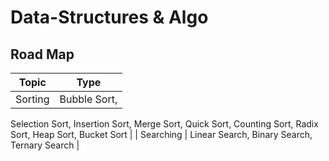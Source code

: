 # Data-Structures & Algo
## Road Map 
| Topic | Type |
| --- | --- |
| Sorting | Bubble Sort,
Selection Sort,
Insertion Sort, Merge Sort, Quick Sort, Counting Sort, Radix Sort, Heap Sort, Bucket Sort |
| Searching | Linear Search, Binary Search, Ternary Search |
